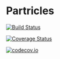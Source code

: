 # Partricles

[![Build Status](https://travis-ci.org/kleinschmidt/Partricles.jl.svg?branch=master)](https://travis-ci.org/kleinschmidt/Partricles.jl)

[![Coverage Status](https://coveralls.io/repos/kleinschmidt/Partricles.jl/badge.svg?branch=master&service=github)](https://coveralls.io/github/kleinschmidt/Partricles.jl?branch=master)

[![codecov.io](http://codecov.io/github/kleinschmidt/Partricles.jl/coverage.svg?branch=master)](http://codecov.io/github/kleinschmidt/Partricles.jl?branch=master)
